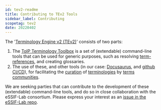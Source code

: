 ```yaml
---
id: tev2-readme
title: Contributing to TEv2 Tools
sidebar_label: Contributing
scopetag: tev2
date: 20220402
---
```


The '[Terminology Engine v2 (TEv2)](tev2-overview)' consists of two parts:
1. The [ToIP Terminology Toolbox](toip-terminology-toolbox) is a set of (extendable) command-line tools that can be used for generic purposes, such as resolving [term-references](term-ref@), and creating glossaries.
2. The use of these, and other tools (in our case: [Docusaurus](https://docusaurus.io/), and [github CI/CD](https://resources.github.com/ci-cd/)), for facilitating the [curation](curate@) of [terminologies](terminology@) by [terms communities](terms-community@).

We are seeking parties that can contribute to the development of these (extendable) command-line tools, and do so in close collaboration with the eSSIF-Lab consortium. Please express your interest as an [issue in the eSSIF-Lab repo](https://github.com/essif-lab/framework/issues).